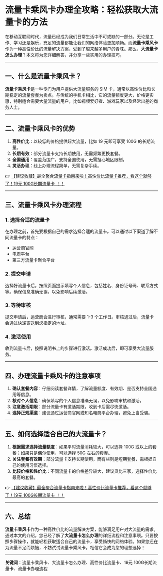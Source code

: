 # 流量卡乘风卡办理全攻略：轻松获取大流量卡的方法

在移动互联网时代，流量已经成为我们日常生活中不可或缺的一部分。无论是工作、学习还是娱乐，充足的流量都能让我们的网络体验更加顺畅。而**流量卡乘风卡**作为一种高性价比的流量解决方案，受到了越来越多用户的青睐。那么，**大流量卡怎么办理**？本文将为您详细解答，并分享一些实用的办理技巧。

---

## 一、什么是流量卡乘风卡？

**流量卡乘风卡**是一种专门为用户提供大流量服务的 SIM 卡，通常以高性价比和长期稳定的流量套餐为卖点。与传统的手机卡相比，它的流量额度更大，价格更实惠，特别适合需要大量流量的用户，比如视频爱好者、游戏玩家以及经常出差的商务人士。

---

## 二、流量卡乘风卡的优势

1. **高性价比**：以较低的价格提供超大流量，比如 19 元即可享受 100G 的长期流量。
2. **长期有效**：部分流量卡支持长期使用，无需频繁更换套餐。
3. **全国通用**：覆盖范围广，支持全国使用，无需担心地区限制。
4. **灵活办理**：线上办理流程简单，无需复杂手续。

👉 [【建议收藏】最全聚合流量卡指南来啦！高性价比流量卡推荐，看这个就够了！19元 100G长期流量卡 ！！](https://bit.ly/Liuliangka)

---

## 三、流量卡乘风卡办理流程

### 1. 选择合适的流量卡
在办理之前，首先要根据自己的需求选择合适的流量卡。可以通过以下渠道了解不同流量卡的特点：
- 运营商官网
- 电商平台
- 第三方流量卡聚合平台

### 2. 提交申请
选择好流量卡后，按照页面提示填写个人信息，包括姓名、身份证号码、联系方式等。确保信息准确无误，以免影响后续激活。

### 3. 等待审核
提交申请后，运营商会进行审核，通常需要 1-3 个工作日。审核通过后，流量卡会通过快递寄送到您指定的地址。

### 4. 激活使用
收到流量卡后，按照说明书上的步骤进行激活。激活成功后，即可享受大流量服务。

---

## 四、办理流量卡乘风卡的注意事项

1. **确认套餐内容**：仔细阅读套餐详情，了解流量额度、有效期、是否支持全国通用等信息。
2. **核对个人信息**：确保填写的个人信息准确无误，以免影响审核和激活。
3. **注意激活期限**：部分流量卡有激活期限，收到卡后需尽快激活。
4. **选择正规渠道**：建议通过运营商官网或知名电商平台办理，避免上当受骗。

---

## 五、如何选择适合自己的大流量卡？

1. **根据需求选择流量额度**：如果平时流量消耗较大，可以选择 100G 或以上的套餐；如果只是偶尔使用，可以选择 50G 左右的套餐。
2. **关注套餐有效期**：部分流量卡支持长期使用，而有些则是短期套餐，需根据自己的使用习惯选择。
3. **比较价格和性价比**：不同流量卡的价格差异较大，建议货比三家，选择性价比最高的套餐。

👉 [【建议收藏】最全聚合流量卡指南来啦！高性价比流量卡推荐，看这个就够了！19元 100G长期流量卡 ！！](https://bit.ly/Liuliangka)

---

## 六、总结

**流量卡乘风卡**作为一种高性价比的流量解决方案，能够满足用户对大流量的需求。通过本文的介绍，您已经了解了**大流量卡怎么办理**的详细流程和注意事项。只要按照步骤操作，就能轻松获取适合自己的流量卡，享受畅快的网络体验。如果您还在为流量不足而烦恼，不妨试试流量卡乘风卡，相信它会成为您的理想选择！

---

**关键词**：流量卡乘风卡、大流量卡怎么办理、高性价比流量卡、19元 100G长期流量卡、流量卡办理流程